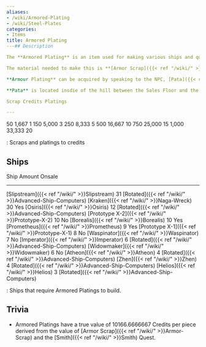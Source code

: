 ```yaml
---
aliases:
- /wiki/Armored-Plating
- /wiki/Steel-Plates
categories:
- Items
title: Armored Plating
---## Description

The **Armored Plating** is an item used for making various ships and quest items.

The material needed to make this is **[Armor Scrap]({{< ref "/wiki/" >}}Armor-Scrap)** dropped by [Pirate]({{< ref "/wiki/" >}}Pirates) NPC's.

**Armour Plating** can be acquired by speaking to the NPC, [Pata]({{< ref "/wiki/" >}}Pata) for a cost of [Armor Scrap]({{< ref "/wiki/" >}}Armor-Scrap) and Credits.

**Pata** is located insdie of the hill between the Sales Floor and the Library Floor, inside of the cosy cave with scrapped dragoon at the center of the room.

Scrap Credits Platings

---
```


50 1,667 1 150 5,000 3 250 8,333 5 500 16,667 10 750 25,000 15 1,000 33,333 20

: Scraps and platings to credits

## Ships

Ship Amount Onsale

---

[Slipstream]({{< ref "/wiki/" >}}Slipstream) 31 [Rotated]({{< ref "/wiki/" >}}Advanced-Ship-Computers) [Kraken]({{< ref "/wiki/" >}}Naga-Wreck) 30 Yes [Osiris]({{< ref "/wiki/" >}}Osiris) 12 [Rotated]({{< ref "/wiki/" >}}Advanced-Ship-Computers) [Prototype X-2]({{< ref "/wiki/" >}}Prototype-X-2) 10 No [Borealis]({{< ref "/wiki/" >}}Borealis) 10 Yes [Prometheus]({{< ref "/wiki/" >}}Prometheus) 9 Yes [Prototype X-1]({{< ref "/wiki/" >}}Prototype-X-1) 8 No [Waspinator]({{< ref "/wiki/" >}}Waspinator) 7 No [Imperator]({{< ref "/wiki/" >}}Imperator) 6 [Rotated]({{< ref "/wiki/" >}}Advanced-Ship-Computers) [Widowmaker]({{< ref "/wiki/" >}}Widowmaker) 6 No [Atheon]({{< ref "/wiki/" >}}Atheon) 4 [Rotated]({{< ref "/wiki/" >}}Advanced-Ship-Computers) [Zhen]({{< ref "/wiki/" >}}Zhen) 4 [Rotated]({{< ref "/wiki/" >}}Advanced-Ship-Computers) [Helios]({{< ref "/wiki/" >}}Helios) 3 [Rotated]({{< ref "/wiki/" >}}Advanced-Ship-Computers)

: Ships that require Armored Platings to build.

## Trivia

- Armored Platings have a true value of 10166.6666667 Credits per piece derived from the value of [Armor Scrap]({{< ref "/wiki/" >}}Armor-Scrap) and the [Smith]({{< ref "/wiki/" >}}Smith) Quest.